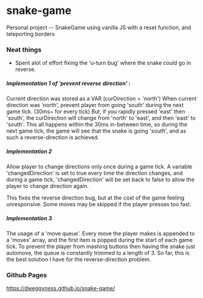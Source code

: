 # snake-game

Personal project -- SnakeGame using vanilla JS with a reset function, and teleporting borders

### Neat things 
- Spent alot of effort fixing the 'u-turn bug' where the snake could go in reverse. 

##### Implementation 1 of 'prevent reverse direction' :
Current direction was stored as a VAR (curDirection = 'north') 
When current direction was 'north', prevent player from going 'south' during the next game tick. (30ms~ for every tick)
But, if you rapidly pressed 'east' then 'south', the curDirection will change from 'north' to 'east', and then 'east' to 'south'.
This all happens within the 30ms in-between time, so during the next game tick, the game will see that the snake is going 'south', 
and as such a reverse-direction is achieved.

##### Implementation 2
Allow player to change directions only once during a game tick. A variable 'changedDirection' is set to true every time the
direction changes, and during a game tick, 'changedDirection' will be set back to false to allow the player to change direction again.

This fixes the reverse direction bug, but at the cost of the game feeling unresponsive. Some moves may be skipped if the player presses
too fast.

##### Implementation 3
The usage of a 'move queue'. Every move the player makes is appended to a 'moves' array, and the first item is popped during the start of each
game tick. To prevent the player from mashing buttons then having the snake just automove, the queue is constantly trimmed to a length of
3. So far, this is the best solution I have for the reverse-direction problem.

### Github Pages 

https://dweggyness.github.io/snake-game/

